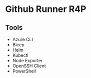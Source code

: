 # Github Runner R4P

## Tools
- Azure CLI
- Bicep
- Helm
- Kubectl
- Node Exporter
- OpenSSH Client
- PowerShell